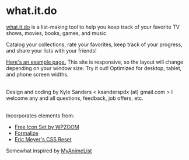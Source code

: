 what.it.do
==========

[what.it.do](http://whatitdo.herokuapp.com/) is a list-making tool to help you keep track of your favorite TV shows, movies, books, games, and music.

Catalog your collections, rate your favorites, keep track of your progress, and share your lists with your friends!

[Here's an example page.](http://whatitdo.herokuapp.com/~oz)
This site is responsive, so the layout will change depending on your window size. Try it out!
Optimized for desktop, tablet, and phone screen widths.
<br />
<br />

Design and coding by Kyle Sanders < ksanderspdx (at) gmail.com >
I welcome any and all questions, feedback, job offers, etc.
<br />
<br />


Incorporates elements from:
* [Free Icon Set by WPZOOM](http://www.wpzoom.com/)
* [Formalize](http://formalize.me/)
* [Eric Meyer's CSS Reset](http://meyerweb.com/eric/tools/css/)

Somewhat inspired by [MyAnimeList](http://www.myanimelist.net/)

